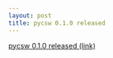 ```yaml
---
layout: post
title: pycsw 0.1.0 released
---
```


[pycsw 0.1.0 released (link)](http://lists.osgeo.org/pipermail/pycsw-devel/2011-April/000025.html)

